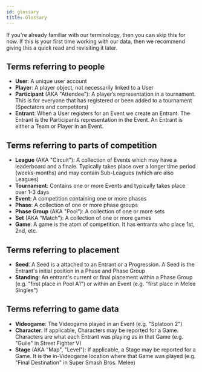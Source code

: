 ```yaml
---
id: glossary
title: Glossary
---
```


If you're already familiar with our terminology, then you can
skip this for now.
If this is your first time working with our data, then we
recommend giving this a quick read
and revisiting it later.

## Terms referring to people

* **User**: A unique user account
* **Player**: A player object, not necessarily linked to a User
* **Participant** (AKA "Attendee"): A player’s representation in a tournament.
 This is for everyone that has registered or been added to a
 tournament (Spectators and competitors)
* **Entrant**: When a User registers for an Event we create an Entrant.
 The Entrant is the Participants representation in the Event.
 An Entrant is either a Team or Player in an Event.

## Terms referring to parts of competition

* **League** (AKA "Circuit"): A collection of Events which may have a leaderboard and a finale.
 Typically takes place over a longer time period (weeks-months) and
 may contain Sub-Leagues (which are also Leagues)
* **Tournament**: Contains one or more Events and typically takes place over 1-3 days
* **Event**: A competition containing one or more phases
* **Phase**: A collection of one or more phase groups
* **Phase Group** (AKA "Pool"): A collection of one or more sets
* **Set** (AKA "Match"): A collection of one or more games
* **Game**: A game is the atom of competition.
 It has entrants who place 1st, 2nd, etc.

## Terms referring to placement

* **Seed**: A Seed is a attached to an Entrant or a Progression.
 A Seed is the Entrant's initial position in a Phase and Phase Group
* **Standing**: An entrant's current or final placement within a Phase Group (e.g. "first place in Pool A1")
 or within an Event (e.g. "first place in Melee Singles")

## Terms referring to game data

* **Videogame**: The Videogame played in an Event (e.g. "Splatoon 2")
* **Character**: If applicable, Characters may be reported for a Game.
 Characters are what each Entrant was playing as in that Game (e.g. "Guile" in Street Fighter V)
* **Stage** (AKA "Map", "Level"): If applicable, a Stage may be reported for a Game.
 It is the in-Videogame location where that Game was played (e.g. "Final Destination" in Super Smash Bros. Melee)
